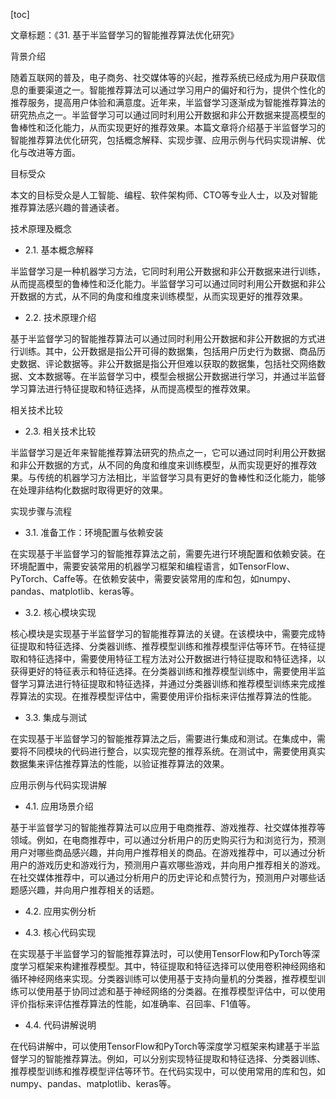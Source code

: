 
[toc]                    
                
                
文章标题：《31. 基于半监督学习的智能推荐算法优化研究》

背景介绍

随着互联网的普及，电子商务、社交媒体等的兴起，推荐系统已经成为用户获取信息的重要渠道之一。智能推荐算法可以通过学习用户的偏好和行为，提供个性化的推荐服务，提高用户体验和满意度。近年来，半监督学习逐渐成为智能推荐算法的研究热点之一。半监督学习可以通过同时利用公开数据和非公开数据来提高模型的鲁棒性和泛化能力，从而实现更好的推荐效果。本篇文章将介绍基于半监督学习的智能推荐算法优化研究，包括概念解释、实现步骤、应用示例与代码实现讲解、优化与改进等方面。

目标受众

本文的目标受众是人工智能、编程、软件架构师、CTO等专业人士，以及对智能推荐算法感兴趣的普通读者。

技术原理及概念

- 2.1. 基本概念解释

半监督学习是一种机器学习方法，它同时利用公开数据和非公开数据来进行训练，从而提高模型的鲁棒性和泛化能力。半监督学习可以通过同时利用公开数据和非公开数据的方式，从不同的角度和维度来训练模型，从而实现更好的推荐效果。

- 2.2. 技术原理介绍

基于半监督学习的智能推荐算法可以通过同时利用公开数据和非公开数据的方式进行训练。其中，公开数据是指公开可得的数据集，包括用户历史行为数据、商品历史数据、评论数据等。非公开数据是指公开但难以获取的数据集，包括社交网络数据、文本数据等。在半监督学习中，模型会根据公开数据进行学习，并通过半监督学习算法进行特征提取和特征选择，从而提高模型的推荐效果。

相关技术比较

- 2.3. 相关技术比较

半监督学习是近年来智能推荐算法研究的热点之一，它可以通过同时利用公开数据和非公开数据的方式，从不同的角度和维度来训练模型，从而实现更好的推荐效果。与传统的机器学习方法相比，半监督学习具有更好的鲁棒性和泛化能力，能够在处理非结构化数据时取得更好的效果。

实现步骤与流程

- 3.1. 准备工作：环境配置与依赖安装

在实现基于半监督学习的智能推荐算法之前，需要先进行环境配置和依赖安装。在环境配置中，需要安装常用的机器学习框架和编程语言，如TensorFlow、PyTorch、Caffe等。在依赖安装中，需要安装常用的库和包，如numpy、pandas、matplotlib、keras等。

- 3.2. 核心模块实现

核心模块是实现基于半监督学习的智能推荐算法的关键。在该模块中，需要完成特征提取和特征选择、分类器训练、推荐模型训练和推荐模型评估等环节。在特征提取和特征选择中，需要使用特征工程方法对公开数据进行特征提取和特征选择，以获得更好的特征表示和特征选择。在分类器训练和推荐模型训练中，需要使用半监督学习算法进行特征提取和特征选择，并通过分类器训练和推荐模型训练来完成推荐算法的实现。在推荐模型评估中，需要使用评价指标来评估推荐算法的性能。

- 3.3. 集成与测试

在实现基于半监督学习的智能推荐算法之后，需要进行集成和测试。在集成中，需要将不同模块的代码进行整合，以实现完整的推荐系统。在测试中，需要使用真实数据集来评估推荐算法的性能，以验证推荐算法的效果。

应用示例与代码实现讲解

- 4.1. 应用场景介绍

基于半监督学习的智能推荐算法可以应用于电商推荐、游戏推荐、社交媒体推荐等领域。例如，在电商推荐中，可以通过分析用户的历史购买行为和浏览行为，预测用户对哪些商品感兴趣，并向用户推荐相关的商品。在游戏推荐中，可以通过分析用户的游戏历史和游戏行为，预测用户喜欢哪些游戏，并向用户推荐相关的游戏。在社交媒体推荐中，可以通过分析用户的历史评论和点赞行为，预测用户对哪些话题感兴趣，并向用户推荐相关的话题。

- 4.2. 应用实例分析

- 4.3. 核心代码实现

在实现基于半监督学习的智能推荐算法时，可以使用TensorFlow和PyTorch等深度学习框架来构建推荐模型。其中，特征提取和特征选择可以使用卷积神经网络和循环神经网络来实现。分类器训练可以使用基于支持向量机的分类器，推荐模型训练可以使用基于协同过滤和基于神经网络的分类器。在推荐模型评估中，可以使用评价指标来评估推荐算法的性能，如准确率、召回率、F1值等。

- 4.4. 代码讲解说明

在代码讲解中，可以使用TensorFlow和PyTorch等深度学习框架来构建基于半监督学习的智能推荐算法。例如，可以分别实现特征提取和特征选择、分类器训练、推荐模型训练和推荐模型评估等环节。在代码实现中，可以使用常用的库和包，如numpy、pandas、matplotlib、keras等。

